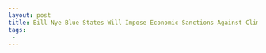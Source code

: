 ```yaml
---
layout: post
title: Bill Nye Blue States Will Impose Economic Sanctions Against Climate ChangeDenying States
tags:
 -
---
```


